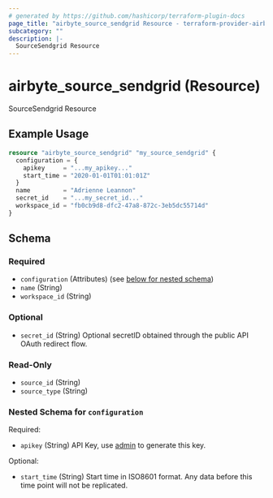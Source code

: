 ```yaml
---
# generated by https://github.com/hashicorp/terraform-plugin-docs
page_title: "airbyte_source_sendgrid Resource - terraform-provider-airbyte"
subcategory: ""
description: |-
  SourceSendgrid Resource
---
```


# airbyte_source_sendgrid (Resource)

SourceSendgrid Resource

## Example Usage

```terraform
resource "airbyte_source_sendgrid" "my_source_sendgrid" {
  configuration = {
    apikey     = "...my_apikey..."
    start_time = "2020-01-01T01:01:01Z"
  }
  name         = "Adrienne Leannon"
  secret_id    = "...my_secret_id..."
  workspace_id = "fb0cb9d8-dfc2-47a8-872c-3eb5dc55714d"
}
```

<!-- schema generated by tfplugindocs -->
## Schema

### Required

- `configuration` (Attributes) (see [below for nested schema](#nestedatt--configuration))
- `name` (String)
- `workspace_id` (String)

### Optional

- `secret_id` (String) Optional secretID obtained through the public API OAuth redirect flow.

### Read-Only

- `source_id` (String)
- `source_type` (String)

<a id="nestedatt--configuration"></a>
### Nested Schema for `configuration`

Required:

- `apikey` (String) API Key, use <a href="https://app.sendgrid.com/settings/api_keys/">admin</a> to generate this key.

Optional:

- `start_time` (String) Start time in ISO8601 format. Any data before this time point will not be replicated.



